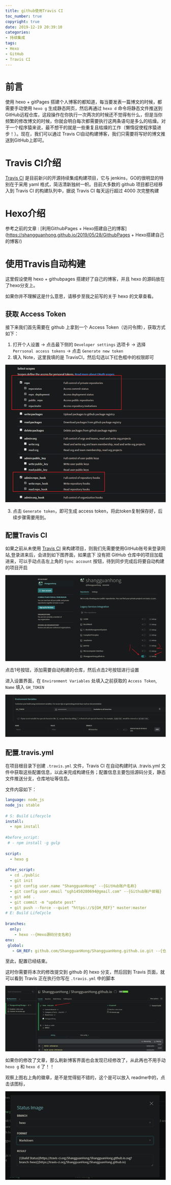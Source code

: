 ```yaml
---
title: github使用Travis CI
toc_number: true
copyright: true
date: 2019-12-19 20:39:10
categories:
- 持续集成
tags:
- Hexo
- GitHub
- Travis CI
---
```


# 前言

使用 hexo + gitPages 搭建个人博客的都知道，每当要发表一篇博文的时候，都需要手动使用 `hexo g`  生成静态网页，然后再通过 `hexo d` 命令将静态文件推送到 GitHub远程仓库，这段操作在你执行一次两次的时候还不觉得有什么，但是当你频繁的修改博文的时候，你就会明白每次都需要执行这两条语句是多么的枯燥。对于一个程序猿来说，最不想干的就是一些重复且枯燥的工作（懒惰促使程序猿进步！）。现在，我们可以通过 Travis CI自动构建博客，我们只需要将写好的博文推送到GitHub上即可。

<!--more-->

# Travis CI介绍

[Travis CI](https://travis-ci.org/) 是目前新兴的开源持续集成构建项目，它与 jenkins，GO的很明显的特别在于采用 yaml 格式，简洁清新独树一帜。目前大多数的 github 项目都已经移入到 Travis CI 的构建队列中，据说 Travis CI 每天运行超过 4000 次完整构建

# Hexo介绍

参考之前的文章 : [利用GithubPages + Hexo搭建自己的博客](https://shangguanhong.github.io/2019/05/28/GithubPages + Hexo搭建自己的博客/)

# 使用Travis自动构建

这里假设使用 hexo + githubpages 搭建好了自己的博客，并且 hexo 的源码放在了hexo分支上。

如果你并不理解这是什么意思，请移步至我之前写的关于 hexo 的文章查看。

## 获取 Access Token

接下来我们首先需要在 github 上拿到一个 Access Token（访问令牌），获取方式如下：

1. 打开个人设置 -> 点击最下侧的 `Developer settings` 选项卡 -> 选择 `Perrsonal access tokens` -> 点击 `Generate new token`
2. 填入 Note，这里我填的是 TravisCI，然后勾选以下红色框中的权限即可

![image-20191219211050443](github%E4%BD%BF%E7%94%A8Travis-CI/image-20191219211050443.png)

3. 点击 `Generate token`，即可生成 access token，将此token复制保存好，后续步骤需要用到。

## 配置Travis CI

如果之前从未使用 [Travis CI](https://travis-ci.org/) 来构建项目，则我们先需要使用GitHub账号来登录网站,登录进来后，会进到如下图界面，如果底下 没有把 GitHub 仓库中的项目加载进来，可以手动点击左上角的 `Sync account` 按钮，待到同步完成后将要自动构建的项目开启

![image-20191219211426850](github%E4%BD%BF%E7%94%A8Travis-CI/image-20191219211426850.png)

点击1号按钮，添加需要自动构建的仓库，然后点击2号按钮进行设置

进入设置界面，在 `Environment Variables` 处填入之前获取的 `Access Token`,  `Name` 填入 `GH_TOKEN`

![image-20191219211746069](github%E4%BD%BF%E7%94%A8Travis-CI/image-20191219211746069.png)

## 配置.travis.yml

在项目根目录下创建 `.travis.yml` 文件，Travis CI 在自动构建时从 .travis.yml 文件中获取这些配置信息，以此来完成构建任务；配置信息主要包括源码分支，静态文件推送分支，仓库地址等信息。

文件内容如下：

```yml
language: node_js
node_js: stable

# S: Build Lifecycle
install:
  - npm install

#before_script:
 # - npm install -g gulp

script:
  - hexo g

after_script:
  - cd ./public
  - git init
  - git config user.name "ShangguanHong" --{GitHub账户名称}
  - git config user.email "sgh1450280694@gmail.com" --{Github账户邮箱}
  - git add .
  - git commit -m "update post"
  - git push --force --quiet "https://${GH_REF}" master:master
# E: Build LifeCycle

branches:
  only:
    - hexo --{Hexo源码分支名称}
env:
 global:
   - GH_REF: github.com/ShangguanHong/ShangguanHong.github.io.git --{仓库地址}
```

至此，配置已经结束。

这时你需要将本次的修改提交到 github 的 hexo 分支，然后回到 Travis 页面，就可以看到 Travis 正在执行你写在 `.travis.yml` 中的脚本

![image-20191219212754905](github%E4%BD%BF%E7%94%A8Travis-CI/image-20191219212754905.png)

如果你的修改了文章，那么刷新博客界面也会发现已经修改了，从此再也不用手动 `hexo g` 和 `hexo d` 了！！

观察上图右上角的徽章，是不是觉得挺不错的，这个是可以放入 readme中的，点击该图标，

![image-20191219213055541](github%E4%BD%BF%E7%94%A8Travis-CI/image-20191219213055541.png)



